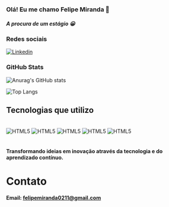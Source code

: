 ### Olá! Eu me chamo Felipe Miranda 👋
##### A procura de um estágio 😀<br/> 
### Redes sociais
[![Linkedin](https://img.shields.io/badge/LinkedIn-0077B5?style=for-the-badge&logo=linkedin&logoColor=white)](https://www.linkedin.com/in/felipe-miranda-8b0b04253/)

### GitHub Stats
![Anurag's GitHub stats](https://github-readme-stats.vercel.app/api?username=felipemcvianna&show_icons=true&theme=shades-of-purple)

![Top Langs](https://github-readme-stats.vercel.app/api/top-langs/?username=felipemcvianna&layout=compact&theme=shades-of-purple)


## Tecnologias que utilizo 

<div style="display: inline_block"> <br/>
<img align="center" alt="HTML5" src="https://img.shields.io/badge/HTML5-E34F26?style=for-the-badge&logo=html5&logoColor=white"/>
<img align="center"alt="HTML5" src="https://img.shields.io/badge/C%23-239120?style=for-the-badge&logo=c-sharp&logoColor=white"/>
<img align="center" alt="HTML5" src="https://img.shields.io/badge/.NET-5C2D91?style=for-the-badge&logo=.net&logoColor=white"/>
<img align="center" alt="HTML5" src="https://img.shields.io/badge/Bootstrap-563D7C?style=for-the-badge&logo=bootstrap&logoColor=white"/>
<img align="center" alt="HTML5" src="https://img.shields.io/badge/MySQL-00000F?style=for-the-badge&logo=mysql&logoColor=white"/>
</div><br/>

#### Transformando ideias em inovação através da tecnologia e do aprendizado contínuo.

# Contato

#### Email: felipemiranda0211@gmail.com
